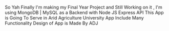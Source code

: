 So Yah Finally I'm making my Final Year Project and Still Working on it , I'm using MongoDB | MySQL as a Backend with Node JS Express API
This App is Going To Serve in Arid Agriculture University
App Include Many Functionality
Design of App is Made By ADJ
